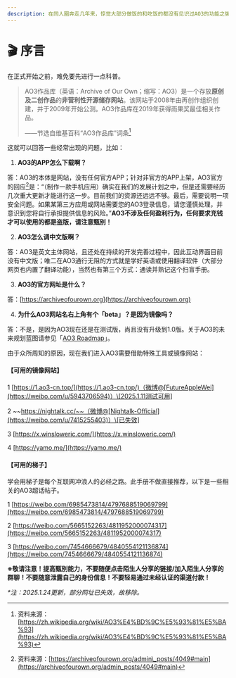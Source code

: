 ```yaml
---
description: 在同人圈奔走几年来，惊觉大部分做饭的和吃饭的都没有见识过AO3的功能之强大，痛心疾首，故撰写此AO3扫盲文档。
---
```


# 🎬 序言

在正式开始之前，难免要先进行一点科普。

> AO3作品库（英语：Archive of Our Own；缩写：AO3）是一个存放**原创及二创作品**的**非营利性开源储存网站**。该网站于2008年由再创作组织创建，并于2009年开始公测。AO3作品库在2019年获得雨果奖最佳相关作品。
>
> ——节选自维基百科“AO3作品库”词条[^1]

这就可以回答一些经常出现的问题，比如：

1. **AO3的APP怎么下载啊？**

答：AO3的本体是网站，没有任何官方APP；针对非官方的APP上架，AO3官方的回应[^2]是：“（制作一款手机应用）确实在我们的发展计划之中，但是还需要经历几次重大更新才能进行这一步。目前我们的资源还远远不够。最后，需要说明一项安全问题。如果某第三方应用或网站需要您的AO3登录信息，请您谨慎处理，并意识到您将自行承担提供信息的风险。”**AO3不涉及任何盈利行为，任何要求充钱才可以使用的都是盗版，请注意甄别！**

2. **AO3怎么调中文版啊？**

答：AO3是英文主体网站，且还处在持续的开发完善过程中，因此互动界面目前没有中文版；唯二在AO3通行无阻的方式就是学好英语或使用翻译软件（大部分网页也内置了翻译功能），当然也有第三个方式：通读并熟记这个扫盲手册。

3. **AO3的官方网址是什么？**

答：[https://archiveofourown.org](https://archiveofourown.org)

4. **为什么AO3网站名右上角有个「beta」？是因为镜像吗？**

答：不是，是因为AO3现在还是在测试版，尚且没有升级到1.0版。关于AO3的未来规划蓝图请参见「[AO3 Roadmap](xiao-zhong-gong-neng/ao3-roadmap.md)」。



由于众所周知的原因，现在我们进入AO3需要借助特殊工具或镜像网站：

#### 【可用的镜像网站】

1 [https://1.ao3-cn.top/](https://1.ao3-cn.top/)（微博@[FutureAppleWei](https://weibo.com/u/5943706594)）\[2025.1.11测试可用]

2 ~~https://nightalk.cc/~~（微博@[Nightalk-Official](https://weibo.com/u/7415255403)）\[已失效]

3 [https://x.winsloweric.com/](https://x.winsloweric.com/)

4 [https://yamo.me/](https://yamo.me/)

#### 【可用的梯子】

学会用梯子是每个互联网冲浪人的必经之路。此手册不做直接推荐，以下是一些相关的AO3超话帖子。

1 [https://weibo.com/6985473814/4797688519069799](https://weibo.com/6985473814/4797688519069799)

2 [https://weibo.com/5665152263/4811952000074317](https://weibo.com/5665152263/4811952000074317)

3 [https://weibo.com/7454666679/4840554121136874](https://weibo.com/7454666679/4840554121136874)

**※敬请注意！提高甄别能力，不要随便点击陌生人分享的链接/加入陌生人分享的群聊！不要随意泄露自己的身份信息！不要轻易通过未经认证的渠道付款！**



_\*注：2025.1.24更新，部分网址已失效，故移除。_

[^1]: 资料来源：[https://zh.wikipedia.org/wiki/AO3%E4%BD%9C%E5%93%81%E5%BA%93](https://zh.wikipedia.org/wiki/AO3%E4%BD%9C%E5%93%81%E5%BA%93)

[^2]: 资料来源：[https://archiveofourown.org/admin\_posts/4049#main](https://archiveofourown.org/admin_posts/4049#main)

